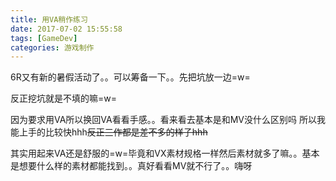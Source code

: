 ```yaml
---
title: 用VA稍作练习
date: 2017-07-02 15:55:58
tags: [GameDev]
categories: 游戏制作
---
```

6R又有新的暑假活动了。。可以筹备一下。。先把坑放一边=w=


反正挖坑就是不填的嘛=w=


因为要求用VA所以换回VA看看手感。。看来看去基本是和MV没什么区别吗 所以我能上手的比较快hhh~~反正三作都是差不多的样子hhh~~


其实用起来VA还是舒服的=w=毕竟和VX素材规格一样然后素材就多了嘛。。基本是想要什么样的素材都能找到。。真好看看MV就不行了。。嗨呀